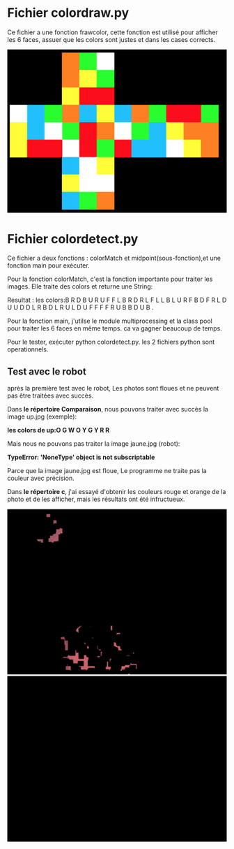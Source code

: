 # Fichier colordraw.py

Ce fichier a une fonction frawcolor, cette fonction est utilisé pour afficher les 6 faces, assuer que les colors sont justes et dans les cases corrects.

<img src="resultat.png" alt="résultat:" style="zoom:50%;" />

# Fichier colordetect.py

Ce fichier a deux fonctions : colorMatch et midpoint(sous-fonction),et une fonction main pour exécuter.

Pour la fonction colorMatch, c'est la fonction importante pour traiter les images. Elle traite des colors et returne une String:

Resultat : les colors:B R D B U R U F F L B R D R L F L L B L U R F B D F R L D U U D D L R B D L R U L D U F F F F R U B B D U B .

Pour la fonction main, j'utilse le module multiprocessing et la class pool pour traiter les 6 faces en même temps. ca va gagner beaucoup de temps.

Pour le tester, exécuter python colordetect.py. les 2 fichiers python sont operationnels.



## Test avec le robot

après la première test avec le robot, Les photos sont floues et ne peuvent pas être traitées avec succès.

Dans __le répertoire Comparaison__, nous pouvons traiter avec succès la image up.jpg (exemple):

__les colors de up:O G W O Y G Y R R__ 

Mais nous ne pouvons pas traiter la image jaune.jpg (robot):

__TypeError: 'NoneType' object is not subscriptable__

Parce que la image jaune.jpg est floue, Le programme ne traite pas la couleur avec précision.

Dans __le répertoire c__, j'ai essayé d'obtenir les couleurs rouge et orange de la photo et de les afficher, mais les résultats ont été infructueux.

<img src="red.png" alt="red:" style="zoom:50%;" />

<img src="orange.png" alt="orange:" style="zoom:50%;" />